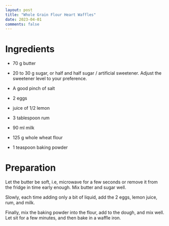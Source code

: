 ```yaml
---
layout: post
title: "Whole Grain Flour Heart Waffles"
date: 2023-04-01
comments: false
---
```



Ingredients
===

 * 70 g butter
 * 20 to 30 g sugar, or half and half sugar / artificial sweetener. Adjust the sweetener level to your preference. 
 * A good pinch of salt

 * 2 eggs
 * juice of 1/2 lemon
 * 3 tablespoon rum
 * 90 ml milk
 
 * 125 g whole wheat flour
 * 1 teaspoon baking powder

 Preparation
 ===
 Let the butter be soft, i.e, microwave for a few seconds or remove it from the fridge in time early enough. Mix butter and sugar well. 

 Slowly, each time adding only a bit of liquid, add the 2 eggs, lemon juice, rum, and milk. 

 Finally, mix the baking powder into the flour, add to the dough, and mix well. Let sit for a few minutes, and then bake in a waffle iron. 

